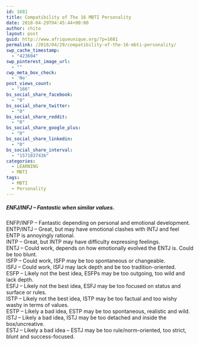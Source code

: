 ```yaml
---
id: 1681
title: Compatibility of The 16 MBTI Personality
date: 2018-04-29T04:45:44+00:00
author: chito
layout: post
guid: http://www.afriqueunique.org/?p=1681
permalink: /2018/04/29/compatibility-of-the-16-mbti-personality/
swp_cache_timestamp:
  - "423604"
swp_pinterest_image_url:
  - ""
cwp_meta_box_check:
  - 'No'
post_views_count:
  - "166"
bs_social_share_facebook:
  - "0"
bs_social_share_twitter:
  - "0"
bs_social_share_reddit:
  - "0"
bs_social_share_google_plus:
  - "0"
bs_social_share_linkedin:
  - "0"
bs_social_share_interval:
  - "1571837436"
categories:
  - LEARNING
  - MBTI
tags:
  - MBTI
  - Personality
---
```

##### ENFJ/INFJ &#8211; Fantastic when similar values.  
ENFP/INFP – Fantastic depending on personal and emotional development.  
ENTP/INTJ – Great, but may have emotional clashes with INTJ and feel ENTP is annoyingly rational.  
INTP – Great, but INTP may have difficulty expressing feelings.  
ENTJ – Could work, depends on how emotionally evolved the ENTJ is. Could be too blunt.  
ISFP – Could work, ISFP may be too spontaneous or changeable.  
ISFJ – Could work, ISFJ may lack depth and be too tradition-oriented.  
ESFP – Likely not the best idea, ESFPs may be too outgoing, too wild and lack depth.  
ESFJ – Likely not the best idea, ESFJ may be too focused on status and surface or rules.  
ISTP – Likely not the best idea, ISTP may be too factual and too wishy washy in terms of values.  
ESTP – Likely a bad idea, ESTP may be too spontaneous, realistic and wild.  
ISTJ – Likely a bad idea, ISTJ may be too detached and inside the box/uncreative.  
ESTJ – Likely a bad idea – ESTJ may be too rule/norm-oriented, too strict, blunt and success-focused.